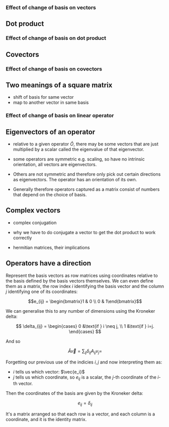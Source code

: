 ### Effect of change of basis on vectors

## Dot product

### Effect of change of basis on dot product

## Covectors

### Effect of change of basis on covectors

## Two meanings of a square matrix

-   shift of basis for same vector
-   map to another vector in same basis

### Effect of change of basis on linear operator

## Eigenvectors of an operator

-   relative to a given operator $\hat{O}$, there may be some vectors that are just multiplied by a scalar called the eigenvalue of that eigenvector.

-   some operators are symmetric e.g. scaling, so have no intrinsic orientation, all vectors are eigenvectors.

-   Others are not symmetric and therefore only pick out certain directions as eigenvectors. The operator has an orientation of its own.

-   Generally therefore operators captured as a matrix consist of numbers that depend on the choice of basis.

## Complex vectors

-   complex conjugation

-   why we have to do conjugate a vector to get the dot product to work correctly

-   hermitian matrices, their implications

## Operators have a direction

Represent the basis vectors as row matrices using coordinates relative to the basis defined by the basis vectors themselves. We can even define them as a matrix, the row index $i$ identifying the basis vector and the column $j$ identifying one of its coordinates:

$$e_{ij} = \begin{bmatrix}1 & 0 \\ 0 & 1\end{bmatrix}$$

We can generalise this to any number of dimensions using the Kroneker delta:

$$
\delta_{ij} = \begin{cases}
0 &\text{if } i \neq j,   \\
1 &\text{if } i=j.   \end{cases}
$$

And so

$$
\hat{A}\vec{v} =
\sum_{ij}\delta_{ij}{A_{ij}v_j} =
$$

Forgetting our previous use of the indicies $i, j$ and now interpreting them as:

-   $i$ tells us which vector: $\vec{e_i}$
-   $j$ tells us which coordinate, so $e_{ij}$ is a scalar, the $j$-th coordinate of the $i$-th vector.

Then the coordinates of the basis are given by the Kroneker delta:

$$e_{ij} = \delta_{ij}$$

It's a matrix arranged so that each row is a vector, and each column is a coordinate, and it is the identity matrix.
